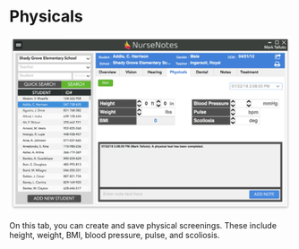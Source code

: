 # Physicals

![Physicals](../media/nn-physicals.png)

On this tab, you can create and save physical screenings. These include height, weight, BMI, blood pressure, pulse, and scoliosis.

